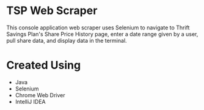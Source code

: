 # TSP Web Scraper

This console application web scraper uses Selenium to navigate to Thrift Savings Plan's Share Price History page, enter a date range given by a user, pull share data, and display data in the terminal.


# Created Using
* Java
* Selenium
* Chrome Web Driver
* IntelliJ IDEA
